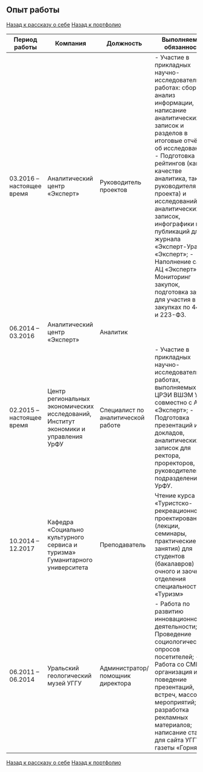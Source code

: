 ## Опыт работы     
[Назад к рассказу о себе](https://github.com/SergeyZayakin/about-me/blob/main/README.md#%D0%BF%D1%80%D0%B8%D0%B2%D0%B5%D1%82-%D1%8F-%D1%81%D0%B5%D1%80%D0%B3%D0%B5%D0%B9)
[Назад к портфолио](https://github.com/SergeyZayakin/portfolio#portfolio)
   
| Период работы             | Компания                                                                            | Должность                          | Выполняемые обязанности                                                                                                                                                                                                                                                                                                                                                                                                                                                     |
|---------------------------|-------------------------------------------------------------------------------------|------------------------------------|-----------------------------------------------------------------------------------------------------------------------------------------------------------------------------------------------------------------------------------------------------------------------------------------------------------------------------------------------------------------------------------------------------------------------------------------------------------------------------|
| 03.2016 – настоящее время | Аналитический центр «Эксперт»                                                       | Руководитель проектов              | - Участие в прикладных научно-исследовательских работах: сбор и анализ информации, написание аналитических записок и разделов в итоговые отчёты об исследованиях;  - Подготовка рейтингов (как в качестве аналитика, так и руководителя проекта) и исследований аналитических записок, инфографики и публикаций для журнала «Эксперт-Урал», «Эксперт»;  - Наполнение сайта АЦ «Эксперт»;  - Мониторинг закупок, подготовка заявок для участия в закупках по 44-ФЗ и 223-ФЗ. |
| 06.2014 – 03.2016         | Аналитический центр «Эксперт»                                                       | Аналитик                           |                                                                                                                                                                                                                                                                                                                                                                                                                                                                             |
| 02.2015 – настоящее время | Центр региональных экономических исследований, Институт экономики и управления УрФУ | Специалист по аналитической работе | - Участие в прикладных научно-исследовательских работах, выполняемых ЦРЭИ ВШЭМ УрФУ совместно с АЦ «Эксперт»;  - Подготовка презентаций и докладов, аналитических записок для ректора, проректоров, руководителей подразделений УрФУ.                                                                                                                                                                                                                                       |
| 10.2014 – 12.2017         | Кафедра «Социально культурного сервиса и туризма» Гуманитарного университета        | Преподаватель                      | Чтение курса «Туристско-рекреационное проектирование» (лекции, семинары, практические занятия) для студентов (бакалавров) очного и заочного отделения специальности «Туризм»                                                                                                                                                                                                                                                                                                |
| 06.2011 – 06.2014         | Уральский геологический музей УГГУ                                                  | Администратор/ помощник директора  | - Работа по развитию инновационной деятельности;  - Проведение социологических опросов посетителей;  - Работа со СМИ; организация и поведение презентаций, встреч, массовых мероприятий; разработка рекламных материалов; написание статей для сайта УГГУ, газеты «Горняк».                                                                                                                                                                                                 |

[Назад к рассказу о себе](https://github.com/SergeyZayakin/about-me/blob/main/README.md#%D0%BF%D1%80%D0%B8%D0%B2%D0%B5%D1%82-%D1%8F-%D1%81%D0%B5%D1%80%D0%B3%D0%B5%D0%B9)
[Назад к портфолио](https://github.com/SergeyZayakin/portfolio#portfolio)
